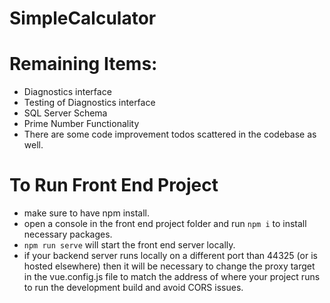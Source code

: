 # SimpleCalculator

# Remaining Items: 
* Diagnostics interface
* Testing of Diagnostics interface
* SQL Server Schema
* Prime Number Functionality
* There are some code improvement todos scattered in the codebase as well.

# To Run Front End Project
* make sure to have npm install.
* open a console in the front end project folder and run 
`npm i` 
to install necessary packages.
* `npm run serve` will start the front end server locally.
* if your backend server runs locally on a different port than 44325 (or is hosted elsewhere) then it will be necessary to change the proxy target in the vue.config.js file to match the address of where your project runs to run the development build and avoid CORS issues.
